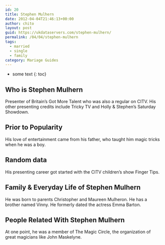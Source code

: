 ```yaml
---
id: 20
title: Stephen Mulhern
date: 2012-04-04T21:46:13+00:00
author: chito
layout: post
guid: https://ukdataservers.com/stephen-mulhern/
permalink: /04/04/stephen-mulhern  
tags:
  - married
  - single
  - family
category: Mariage Guides
---
```


* some text
{: toc}


## Who is  Stephen Mulhern
                  
                  
                  
Presenter of Britain&#8217;s Got More Talent who was also a regular on CITV. His other presenting credits include Tricky TV and Holly & Stephen&#8217;s Saturday Showdown.
                  
                
                
                
## Prior to Popularity 
                  
                  
                  
His love of entertainment came from his father, who taught him magic tricks when he was a boy.
                  
                
                
                
## Random data 
                  
                  
                  
His presenting career got started with the CITV children&#8217;s show Finger Tips.
                  
                
                
                
## Family & Everyday Life of Stephen Mulhern
                  
                  
                  
He was born to parents Christopher and Maureen Mulheron. He has a brother named Vinny. He formerly dated the actress Emma Barton.
                  
                
                
                
## People Related With  Stephen Mulhern
                  
                  
                  
At one point, he was a member of The Magic Circle, the organization of great magicians like John Maskelyne.
                  
                
              
            
          
          
          
    
    
  
